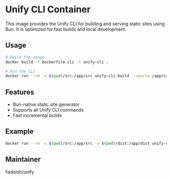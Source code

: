 # Unify CLI Container

This image provides the Unify CLI for building and serving static sites using Bun. It is optimized for fast builds and local development.

## Usage

```bash
# Build the image
docker build -f Dockerfile.cli -t unify-cli .

# Run the CLI
docker run --rm -v $(pwd)/src:/app/src unify-cli build --source /app/src --output /app/dist
```

## Features
- Bun-native static site generator
- Supports all Unify CLI commands
- Fast incremental builds

## Example
```bash
docker run --rm -v $(pwd)/src:/app/src -v $(pwd)/dist:/app/dist unify-cli build --source /app/src --output /app/dist
```

## Maintainer
fwdslsh/unify
